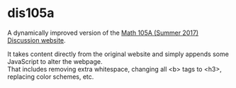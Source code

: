 # dis105a
A dynamically improved version of the [Math 105A (Summer 2017) Discussion website](https://www.math.uci.edu/~aaronc8/Su2017Math105A.html).

It takes content directly from the original website and simply appends some JavaScript to alter the webpage.  
That includes removing extra whitespace, changing all \<b\> tags to \<h3\>, replacing color schemes, etc.  
